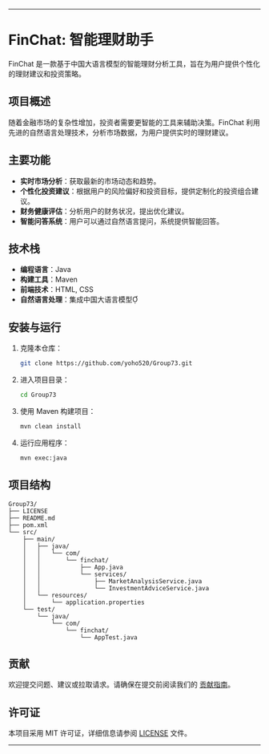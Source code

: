 
---

# FinChat: 智能理财助手

FinChat 是一款基于中国大语言模型的智能理财分析工具，旨在为用户提供个性化的理财建议和投资策略。

## 项目概述

随着金融市场的复杂性增加，投资者需要更智能的工具来辅助决策。FinChat 利用先进的自然语言处理技术，分析市场数据，为用户提供实时的理财建议。

## 主要功能

- **实时市场分析**：获取最新的市场动态和趋势。
- **个性化投资建议**：根据用户的风险偏好和投资目标，提供定制化的投资组合建议。
- **财务健康评估**：分析用户的财务状况，提出优化建议。
- **智能问答系统**：用户可以通过自然语言提问，系统提供智能回答。

## 技术栈

- **编程语言**：Java
- **构建工具**：Maven
- **前端技术**：HTML, CSS
- **自然语言处理**：集成中国大语言模型

## 安装与运行

1. 克隆本仓库：

   ```bash
   git clone https://github.com/yoho520/Group73.git
   ```


2. 进入项目目录：

   ```bash
   cd Group73
   ```


3. 使用 Maven 构建项目：

   ```bash
   mvn clean install
   ```


4. 运行应用程序：

   ```bash
   mvn exec:java
   ```


## 项目结构


```plaintext
Group73/
├── LICENSE
├── README.md
├── pom.xml
└── src/
    ├── main/
    │   ├── java/
    │   │   └── com/
    │   │       └── finchat/
    │   │           ├── App.java
    │   │           └── services/
    │   │               ├── MarketAnalysisService.java
    │   │               └── InvestmentAdviceService.java
    │   └── resources/
    │       └── application.properties
    └── test/
        └── java/
            └── com/
                └── finchat/
                    └── AppTest.java
```


## 贡献

欢迎提交问题、建议或拉取请求。请确保在提交前阅读我们的 [贡献指南](CONTRIBUTING.md)。

## 许可证

本项目采用 MIT 许可证，详细信息请参阅 [LICENSE](LICENSE) 文件。

---
